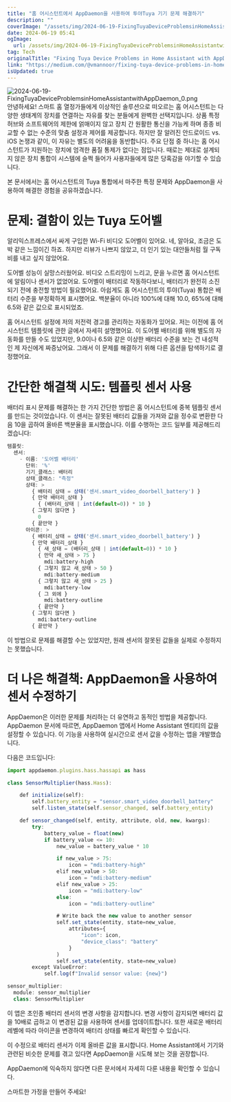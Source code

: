 ```yaml
---
title: "홈 어시스턴트에서 AppDaemon을 사용하여 투야Tuya 기기 문제 해결하기"
description: ""
coverImage: "/assets/img/2024-06-19-FixingTuyaDeviceProblemsinHomeAssistantwithAppDaemon_0.png"
date: 2024-06-19 05:41
ogImage: 
  url: /assets/img/2024-06-19-FixingTuyaDeviceProblemsinHomeAssistantwithAppDaemon_0.png
tag: Tech
originalTitle: "Fixing Tuya Device Problems in Home Assistant with AppDaemon"
link: "https://medium.com/@vmannoor/fixing-tuya-device-problems-in-home-assistant-with-appdaemon-5798c2d41b3a"
isUpdated: true
---
```






![2024-06-19-FixingTuyaDeviceProblemsinHomeAssistantwithAppDaemon_0.png](/assets/img/2024-06-19-FixingTuyaDeviceProblemsinHomeAssistantwithAppDaemon_0.png)
안녕하세요! 스마트 홈 열정가들에게 이상적인 솔루션으로 떠오르는 홈 어시스턴트는 다양한 생태계의 장치를 연결하는 자유를 찾는 분들에게 완벽한 선택지입니다. 상품 특정 허브와 소프트웨어의 제한에 얽매이지 않고 장치 간 원활한 통신을 가능케 하며 종종 비교할 수 없는 수준의 맞춤 설정과 제어를 제공합니다. 하지만 잘 알려진 안드로이드 vs. iOS 논쟁과 같이, 이 자유는 별도의 어려움을 동반합니다. 주요 단점 중 하나는 홈 어시스턴트가 지원하는 장치에 엄격한 품질 통제가 없다는 점입니다. 때로는 제대로 설계되지 않은 장치 통합이 시스템에 슬쩍 들어가 사용자들에게 많은 당혹감을 야기할 수 있습니다.

본 문서에서는 홈 어시스턴트의 Tuya 통합에서 마주한 특정 문제와 AppDaemon을 사용하여 해결한 경험을 공유하겠습니다.

# 문제: 결함이 있는 Tuya 도어벨

<div class="content-ad"></div>

알리익스프레스에서 싸게 구입한 Wi-Fi 비디오 도어벨이 있어요. 네, 알아요, 조금은 도박 같은 느낌이긴 하죠. 하지만 리뷰가 나쁘지 않았고, 더 인기 있는 대안들처럼 월 구독비를 내고 싶지 않았어요.

도어벨 성능이 실망스러웠어요. 비디오 스트리밍이 느리고, 문을 누르면 홈 어시스턴트에 알림이나 센서가 없었어요. 도어벨이 배터리로 작동하다보니, 배터리가 완전히 소진되기 전에 충전할 방법이 필요했어요. 아쉽게도 홈 어시스턴트의 투야(Tuya) 통합은 배터리 수준을 부정확하게 표시했어요. 백분율이 아니라 100%에 대해 10.0, 65%에 대해 6.5와 같은 값으로 표시되었죠.

홈 어시스턴트 설정에 저의 저전력 경고를 관리하는 자동화가 있어요. 저는 이전에 홈 어시스턴트 템플릿에 관한 글에서 자세히 설명했어요. 이 도어벨 배터리를 위해 별도의 자동화를 만들 수도 있었지만, 9.0이나 6.5와 같은 이상한 배터리 수준을 보는 건 내성적인 제 자신에게 짜증났어요. 그래서 이 문제를 해결하기 위해 다른 옵션을 탐색하기로 결정했어요. 

# 간단한 해결책 시도: 템플릿 센서 사용

<div class="content-ad"></div>

배터리 표시 문제를 해결하는 한 가지 간단한 방법은 홈 어시스턴트에 중복 템플릿 센서를 만드는 것이었습니다. 이 센서는 잘못된 배터리 값들을 가져와 값을 정수로 변환한 다음 10을 곱하여 올바른 백분율을 표시했습니다. 이를 수행하는 코드 일부를 제공해드리겠습니다:

```js
템플릿:
  센서:
    - 이름: '도어벨 배터리'
      단위: '%'
      기기_클래스: 배터리
      상태_클래스: "측정"
      상태: >
        { 배터리_상태 = 상태('센서.smart_video_doorbell_battery') }
        { 만약 배터리_상태 }
          { (배터리_상태 | int(default=0)) * 10 }
        { 그렇지 않다면 }
          0
        { 끝만약 }       
      아이콘: >
        { 배터리_상태 = 상태('센서.smart_video_doorbell_battery') }
        { 만약 배터리_상태 }
          { 새_상태 = (배터리_상태 | int(default=0)) * 10 }
          { 만약 새_상태 > 75 }
            mdi:battery-high
          { 그렇지 않고 새_상태 > 50 }
            mdi:battery-medium
          { 그렇지 않고 새_상태 > 25 }
            mdi:battery-low
          { 그 외에 }
            mdi:battery-outline
          { 끝만약 }                                            
        { 그렇지 않다면 }
          mdi:battery-outline
        { 끝만약 }   
```

이 방법으로 문제를 해결할 수는 있었지만, 원래 센서의 잘못된 값들을 실제로 수정하지는 못했습니다.

# 더 나은 해결책: AppDaemon을 사용하여 센서 수정하기

<div class="content-ad"></div>

AppDaemon은 이러한 문제를 처리하는 더 유연하고 동적인 방법을 제공합니다. AppDaemon 문서에 따르면, AppDaemon 앱에서 Home Assistant 엔티티의 값을 설정할 수 있습니다. 이 기능을 사용하여 실시간으로 센서 값을 수정하는 앱을 개발했습니다.

다음은 코드입니다:

```js
import appdaemon.plugins.hass.hassapi as hass

class SensorMultiplier(hass.Hass):

    def initialize(self):
        self.battery_entity = "sensor.smart_video_doorbell_battery"
        self.listen_state(self.sensor_changed, self.battery_entity)

    def sensor_changed(self, entity, attribute, old, new, kwargs):
        try:
            battery_value = float(new)
            if battery_value <= 10:
                new_value = battery_value * 10

                if new_value > 75:
                    icon = "mdi:battery-high"
                elif new_value > 50:
                    icon = "mdi:battery-medium"
                elif new_value > 25:
                    icon = "mdi:battery-low"
                else:
                    icon = "mdi:battery-outline"

                # Write back the new value to another sensor
                self.set_state(entity, state=new_value,
                    attributes={
                        "icon": icon,
                        "device_class": "battery"
                    }
                )
                self.set_state(entity, state=new_value)
        except ValueError:
            self.log(f"Invalid sensor value: {new}")
```

```js
sensor_multiplier:
  module: sensor_multiplier
  class: SensorMultiplier
```

<div class="content-ad"></div>

이 앱은 초인종 배터리 센서의 변경 사항을 감지합니다. 변경 사항이 감지되면 배터리 값을 10배로 곱하고 이 변경된 값을 사용하여 센서를 업데이트합니다. 또한 새로운 배터리 레벨에 따라 아이콘을 변경하여 배터리 상태를 빠르게 확인할 수 있습니다.

이 수정으로 배터리 센서가 이제 올바른 값을 표시합니다. Home Assistant에서 기기와 관련된 비슷한 문제를 겪고 있다면 AppDaemon을 시도해 보는 것을 권장합니다.

AppDaemon에 익숙하지 않다면 다른 문서에서 자세히 다룬 내용을 확인할 수 있습니다.

스마트한 가정을 만들어 주세요!